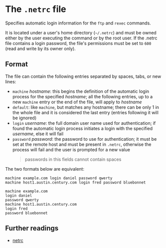 # The `.netrc` file

Specifies automatic login information for the `ftp` and `rexec` commands.

It is located under a user's home directory (`~/.netrc`) and must be owned
either by the user executing the command or by the root user.
If the .netrc file contains a login password, the file's permissions must be set
to `600` (read and write by its owner only).

## Format

The file can contain the following entries separated by spaces, tabs, or new
lines:

- `machine` _hostname_: this begins the definition of the automatic login
  process for the specified _hostname_; all the following entries, up to a new
  `machine` entry or the end of the file, will apply to _hostname_
- `default`: like `machine`, but matches any hostname; there can be only 1 in
  the whole file and it is considered the last entry (entries following it will
  be ignored)
- `login` _username_: the full domain user name used for authentication; if
  found the automatic login process initiates a login with the specified
  _username_, else it will fail
- `password` _password_: the password to use for authentication; it must be
  set at the remote host and must be present in `.netrc`, otherwise the process
  will fail and the user is prompted for a new value
  > passwords in this fields cannot contain spaces

The two formats below are equivalent:

```text
machine example.com login daniel password qwerty
machine host1.austin.century.com login fred password bluebonnet
```

```text
machine example.com
login daniel
password qwerty
machine host1.austin.century.com
login fred
password bluebonnet
```

## Further readings

- [netrc]

[netrc]: https://everything.curl.dev/usingcurl/netrc
